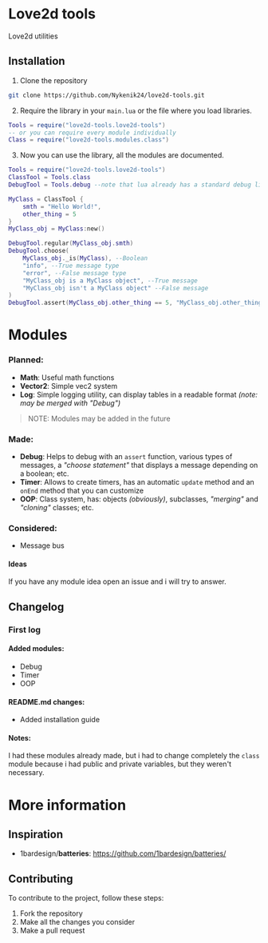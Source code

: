 # Love2d tools
Love2d utilities

## Installation
1. Clone the repository
```bash
git clone https://github.com/Nykenik24/love2d-tools.git
```

2. Require the library in your `main.lua` or the file where you load libraries.
```lua
Tools = require("love2d-tools.love2d-tools")
-- or you can require every module individually
Class = require("love2d-tools.modules.class")
```

3. Now you can use the library, all the modules are documented.
```lua
Tools = require("love2d-tools.love2d-tools")
ClassTool = Tools.class
DebugTool = Tools.debug --note that lua already has a standard debug library, so don't name the module "debug".

MyClass = ClassTool {
    smth = "Hello World!",
    other_thing = 5
}
MyClass_obj = MyClass:new()

DebugTool.regular(MyClass_obj.smth)
DebugTool.choose(
    MyClass_obj._is(MyClass), --Boolean
    "info", --True message type
    "error", --False message type
    "MyClass_obj is a MyClass object", --True message
    "MyClass_obj isn't a MyClass object" --False message
)
DebugTool.assert(MyClass_obj.other_thing == 5, "MyClass_obj.other_thing isn't five")
```

# Modules
### Planned:
- **Math**: Useful math functions
- **Vector2**: Simple vec2 system
- **Log**: Simple logging utility, can display tables in a readable format *(note: may be merged with "Debug")* 
> NOTE: Modules may be added in the future
### Made:
- **Debug**: Helps to debug with an `assert` function, various types of messages, a *"choose statement"* that displays a message depending on a boolean; etc.
- **Timer**: Allows to create timers, has an automatic `update` method and an `onEnd` method that you can customize
- **OOP**: Class system, has: objects *(obviously)*, subclasses, *"merging"* and *"cloning"* classes; etc.
### Considered:
- Message bus

#### Ideas
If you have any module idea open an issue and i will try to answer.

## Changelog

### First log
#### Added modules:
- Debug
- Timer
- OOP

#### README.md changes:
- Added installation guide

#### Notes:
I had these modules already made, but i had to change completely the `class` module because i had public and private variables, but they weren't necessary.

# More information
## Inspiration
- 1bardesign/**batteries**: https://github.com/1bardesign/batteries/

## Contributing
To contribute to the project, follow these steps:
1. Fork the repository
2. Make all the changes you consider
3. Make a pull request
